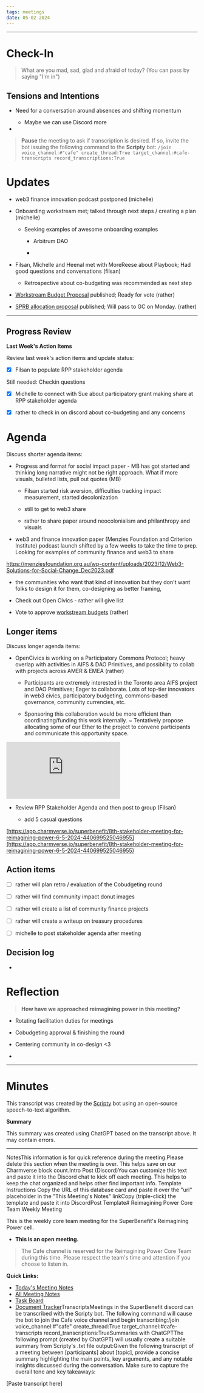 ```yaml
---
tags: meetings
date: 05-02-2024
---
```


---

# Check-In

> What are you mad, sad, glad and afraid of today? (You can pass by saying "I'm in")

## Tensions and Intentions

- Need for a conversation around absences and shifting momentum

  - Maybe we can use Discord more

- 

> **Pause** the meeting to ask if transcription is desired. If so, invite the bot issuing the following command to the **Scripty** bot:
> `/join voice_channel:#"cafe" create_thread:True target_channel:#cafe-transcripts record_transcriptions:True`

# Updates

- web3 finance innovation podcast postponed (michelle)

- Onboarding workstream met; talked through next steps / creating a plan (michelle)

  - Seeking examples of awesome onboarding examples

    - Arbitrum DAO

    - 

- Filsan, Michelle and Heenal met with MoreReese about Playbook; Had good questions and conversations (filsan)

  - Retrospective about co-budgeting was recommended as next step

- [Workstream Budget Proposal](https://app.charmverse.io/superbenefit/rpp-phase-1-budget-usdc-5982002752818469) published; Ready for vote (rather)

- [SPRB allocation proposal](https://app.charmverse.io/superbenefit/sprb-allocation-for-reimagining-power-47653736574773453) published; Will pass to GC on Monday. (rather)

---

## Progress Review

**Last Week's Action Items**

Review last week's action items and update status:

- [x] Filsan to populate RPP stakeholder agenda

Still needed: Checkin questions

- [x] Michelle to connect with Sue about participatory grant making share at RPP stakeholder agenda

- [x] rather to check in on discord about co-budgeting and any concerns

# Agenda

Discuss shorter agenda items:

- Progress and format for social impact paper - MB has got started and thinking long narrative might not be right approach. What if more visuals, bulleted lists, pull out quotes (MB)

  - Filsan started risk aversion, difficulties tracking impact measurement, started decolonization

  - still to get to web3 share 

  - rather to share paper around neocolonialism and philanthropy and visuals 

- web3 and finance innovation paper (Menzies Foundation and Criterion Institute) podcast launch shifted by a few weeks to take the time to prep. Looking for examples of community finance and web3 to share 

 https://menziesfoundation.org.au/wp-content/uploads/2023/12/Web3-Solutions-for-Social-Change_Dec2023.pdf 

  - the communities who want that kind of innovation but they don't want folks to design it for them, co-designing as better framing,

  - Check out Open Civics - rather will give list 

- Vote to approve [workstream budgets](https://app.charmverse.io/superbenefit/rpp-phase-1-budget-usdc-5982002752818469) (rather)

## Longer items

Discuss longer agenda items:

- OpenCivics is working on a Participatory Commons Protocol; heavy overlap with activities in AIFS & DAO Primitives, and possibility to collab with projects across AMER & EMEA (rather)

  - Participants are extremely interested in the Toronto area AIFS project and DAO Primitives; Eager to collaborate. Lots of top-tier innovators in web3 civics, participatory budgeting, commons-based governance, community currencies, etc.

  - Sponsoring this collaboration would be more efficient than coordinating/funding this work internally. \~ Tentatively propose allocating some of our Ether to the project to convene participants and communicate this opportunity space.

![Copy of Participatory Commons Protocol (PCP) - Concept Note.pdf](https://cdn.charmverse.io/user-content/215aa41f-717d-493c-a04b-09eaa7ea95fa/a3852986-f182-479f-8a73-f832e67dc067/Copy-of-Participatory-Commons-Protocol-(PCP)---Concept-Note.pdf)
- Review RPP Stakeholder Agenda and then post to group (Filsan)

  - add 5 casual questions

 [https://app.charmverse.io/superbenefit/8th-stakeholder-meeting-for-reimagining-power-6-5-2024-440699525046955](https://app.charmverse.io/superbenefit/8th-stakeholder-meeting-for-reimagining-power-6-5-2024-440699525046955) 

## Action items

- [ ] rather will plan retro / evaluation of the Cobudgeting round

- [ ] rather will find community impact donut images

- [ ] rather will create a list of community finance projects

- [ ] rather will create a writeup on treasury procedures

- [ ] michelle to post stakeholder agenda after meeting

## Decision log

- 

# Reflection

> **How have we approached reimagining power in this meeting?**

- Rotating facilitation duties for meetings

- Cobudgeting approval & finishing the round

- Centering community in co-design <3

- 

---

# Minutes

This transcript was created by the [Scripty](https://scripty.org/) bot using an open-source speech-to-text algorithm.

**Summary**

This summary was created using ChatGPT based on the transcript above. It may contain errors.

> <Paste summary here>

---

NotesThis information is for quick reference during the meeting.Please delete this section when the meeting is over. This helps save on our Charmverse block count.Intro Post (Discord)You can customize this text and paste it into the Discord chat to kick off each meeting. This helps to keep the chat organized and helps other find important info. Template Instructions Copy the URL of this database card and paste it over the "url" placeholder in the "This Meeting's Notes" linkCopy (triple-click) the template and paste it into DiscordPost Template# Reimagining Power Core Team Weekly Meeting

This is the weekly core team meeting for the SuperBenefit's Reimagining Power cell.

- __This is an **open** meeting.__  
> The Cafe channel is reserved for the Reimagining Power Core Team during this time. Please respect the team's time and attention if you choose to listen in.

**Quick Links:**
- [Today's Meeting Notes](url)  
- [All Meeting Notes](https://app.charmverse.io/superbenefit/meeting-notes-reimagining-power-9995214806368862)  
- [Task Board](https://app.charmverse.io/superbenefit/task-board-reimagining-power-18270894134568505)
- [Document Tracker](https://app.charmverse.io/superbenefit/documents-reimagining-power-8236079332321762)TranscriptsMeetings in the SuperBenefit discord can be transcribed with the Scripty bot. The following command will cause the bot to join the Cafe voice channel and begin transcribing:/join voice_channel:#"cafe" create_thread:True target_channel:#cafe-transcripts record_transcriptions:TrueSummaries with ChatGPTThe following prompt (created by ChatGPT) will usually create a suitable summary from Scripty's .txt file output:Given the following transcript of a meeting between [participants] about [topic], provide a concise summary highlighting the main points, key arguments, and any notable insights discussed during the conversation. Make sure to capture the overall tone and key takeaways:

[Paste transcript here]